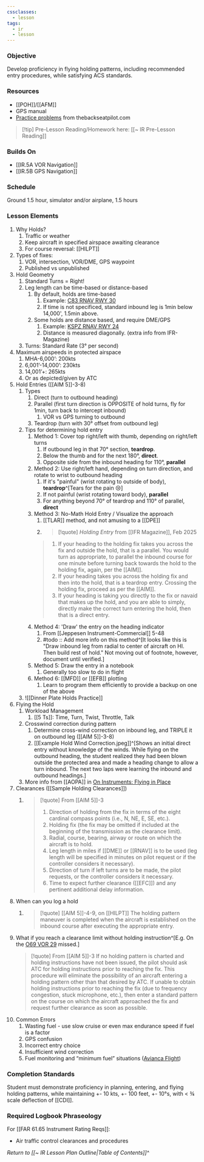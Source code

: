 ```yaml
---
cssclasses:
  - lesson
tags:
  - ir
  - lesson
---
```

### Objective
Develop proficiency in flying holding patterns, including recommended entry procedures, while satisfying ACS standards. 

### Resources
- [[POH]]/[[AFM]]
- GPS manual
- [Practice problems](https://cdn.shopify.com/s/files/1/0556/5101/files/Holding.pdf?1141) from thebackseatpilot.com

> [!tip] Pre-Lesson Reading/Homework here: [[~ IR Pre-Lesson Reading]]

### Builds On
- [[IR.5A VOR Navigation]]
- [[IR.5B GPS Navigation]]

### Schedule
Ground 1.5 hour, simulator and/or airplane, 1.5 hours 

### Lesson Elements
1. Why Holds?
	1. Traffic or weather
	2. Keep aircraft in specified airspace awaiting clearance
	3. For course reversal: [[HILPT]]
2. Types of fixes:
	1. VOR, intersection, VOR/DME, GPS waypoint
	2. Published vs unpublished
3. Hold Geometry
	1. Standard Turns = Right!
	2. Leg length can be time-based or distance-based
		1. By default, holds are time-based
			1. Example: [C83 RNAV RWY 30](https://cfijack.com/latest-plate-redirect/?plate=09141R30.PDF)
			2. If time is not specificed, standard inbound leg is 1min below 14,000', 1.5min above. 
		2. Some holds are distance based, and require DME/GPS
			1. Example: [KSPZ RNAV RWY 24](https://cfijack.com/latest-plate-redirect/?plate=09917r24.PDF)
			2. Distance is measured diagonally. (extra info from IFR-Magazine)
	3. Turns: Standard Rate (3° per second)
4. Maximum airspeeds in protected airspace
	1. MHA-6,000’: 200kts
	2. 6,001’-14,000’: 230kts
	3. 14,001’+: 265kts
	4. Or as depicted/given by ATC
5. Hold Entries ([[AIM 5]]-3-8)
	1. Types
		1. Direct (turn to outbound heading)
		2. Parallel (first turn direction is OPPOSITE of hold turns, fly for 1min, turn back to intercept inbound)
			1. VOR vs GPS turning to outbound
		3. Teardrop (turn with 30° offset from outbound leg)
	2. Tips for determining hold entry
		1. Method 1: Cover top right/left with thumb, depending on right/left turns 
			1. If outbound leg in that 70° section, **teardrop**.
			2. Below the thumb and for the next 180°, **direct**.
			3. Opposite side from the inbound heading for 110°, **parallel**
		2. Method 2: Use right/left hand, depending on turn direction, and rotate to wrist to outbound heading
			1. If it's "painful" (wrist rotating to outside of body), **teardrop**^[Tears for the pain 😢]
			2. If not painful (wrist rotating toward body), **parallel**
			3. For anything beyond 70° of teardrop and 110° of parallel, **direct**
		3. Method 3: No-Math Hold Entry / Visualize the approach
			1. [[TLAR]] method, and not amusing to a [[DPE]]
			2. > [!quote] *Holding Entry* from [[IFR Magazine]], Feb 2025
			> 1. If your heading to the holding fix takes you across the fix and outside the hold, that is a parallel. You would turn as appropriate, to parallel the inbound course for one minute before turning back towards the hold to the holding fix, again, per the [[AIM]].
			> 2. If your heading takes you across the holding fix and then into the hold, that is a teardrop entry. Crossing the holding fix, proceed as per the [[AIM]].
			> 3. If your heading is taking you directly to the fix or navaid that makes up the hold, and you are able to simply, directly make the correct turn entering the hold, then that is a direct entry.
		4. Method 4: 'Draw' the entry on the heading indicator
			1. From [[Jeppesen Instrument-Commercial]] 5-48
			2. #todo :: Add more info on this method^[It looks like this is "Draw inbound leg from radial to center of aircraft on HI. Then build rest of hold." Not moving out of footnote, however, document until verified.]
		5. Method 5: Draw the entry in a notebook
			1. Generally too slow to do in flight
		6. Method 6: [[MFD]] or [[EFB]] plotting
			1. Learn to program them efficiently to provide a backup on one of the above
	3. ![[Dinner Plate Holds Practice]]
6. Flying the Hold
	1. Workload Management
		1. [[5 Ts]]: Time, Turn, Twist, Throttle, Talk 
	2. Crosswind correction during pattern
		1. Determine cross-wind correction on inbound leg, and TRIPLE it on outbound leg ([[AIM 5]]-3-8)
		2. [[Example Hold Wind Correction.jpeg]]^[Shows an initial direct entry without knowledge of the winds. While flying on the outbound heading, the student realized they had been blown outside the protected area and made a heading change to allow a turn inbound. The next two laps were learning the inbound and outbound headings.]
	3. More info from [[AOPA]] in [On Instruments: Flying in Place](https://www.aopa.org/news-and-media/all-news/2020/september/pilot/on-instruments-holding-patterns)
7. Clearances ([[Sample Holding Clearances]])
	1. > [!quote] From [[AIM 5]]-3
		> 1. Direction of holding from the fix in terms of the eight cardinal compass points (i.e., N, NE, E, SE, etc.).
		> 2. Holding fix (the fix may be omitted if included at the beginning of the transmission as the clearance limit).
		> 3. Radial, course, bearing, airway or route on which the aircraft is to hold.
		> 4. Leg length in miles if [[DME]] or [[RNAV]] is to be used (leg length will be specified in minutes on pilot request or if the controller considers it necessary).
		> 5. Direction of turn if left turns are to be made, the pilot requests, or the controller considers it necessary.
		> 6. Time to expect further clearance ([[EFC]]) and any pertinent additional delay information.
8. When can you log a hold
	1. > [!quote] [[AIM 5]]-4-9, on [[HILPT]]
	   > The holding pattern maneuver is completed when the aircraft is established on the inbound course after executing the appropriate entry.
9. What if you reach a clearance limit without holding instruction^[E.g. On the [O69 VOR 29](https://cfijack.com/latest-plate-redirect/?plate=06838V29.PDF) missed.]
	> [!quote] From [[AIM 5]]-3
	> If no holding pattern is charted and holding instructions have not been issued, the pilot should ask ATC for holding instructions prior to reaching the fix. This procedure will eliminate the possibility of an aircraft entering a holding pattern other than that desired by ATC. If unable to obtain holding instructions prior to reaching the fix (due to frequency congestion, stuck microphone, etc.), then enter a standard pattern on the course on which the aircraft approached the fix and request further clearance as soon as possible.
10. Common Errors
	1. Wasting fuel - use slow cruise or even max endurance speed if fuel is a factor
	2. GPS confusion
	3. Incorrect entry choice
	4. Insufficient wind correction
	5. Fuel monitoring and “minimum fuel” situations ([Avianca Flight](https://en.wikipedia.org/wiki/Avianca_Flight_052))


### Completion Standards
Student must demonstrate proficiency in planning, entering, and flying holding patterns, while maintaining +- 10 kts, +- 100 feet, +- 10°s, with < ¾ scale deflection of [[CDI]].

### Required Logbook Phraseology
For [[FAR 61.65 Instrument Rating Reqs]]:
- Air traffic control clearances and procedures


*Return to [[~ IR Lesson Plan Outline|Table of Contents]]^*